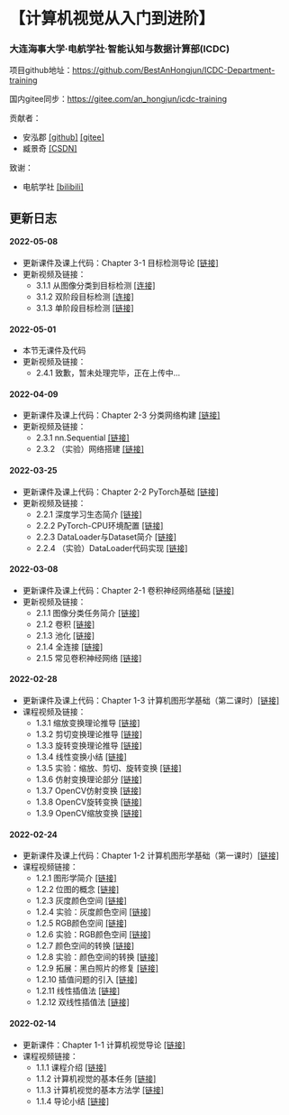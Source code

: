 # 【计算机视觉从入门到进阶】
### 大连海事大学·电航学社·智能认知与数据计算部(ICDC)
项目github地址：https://github.com/BestAnHongjun/ICDC-Department-training

国内gitee同步：https://gitee.com/an_hongjun/icdc-training

贡献者：
* 安泓郡 [[github]](https://github.com/BestAnHongjun) [[gitee]](https://gitee.com/an_hongjun/)
* 臧景奇 [[CSDN]](https://blog.csdn.net/weixin_52456426?spm=1000.2115.3001.5343)

致谢：
* 电航学社 [[bilibili]](https://space.bilibili.com/1526938049/?spm_id_from=333.999.0.0)

## 更新日志

#### 2022-05-08
* 更新课件及课上代码：Chapter 3-1 目标检测导论 [[链接]](./Chapter%203%20计算机视觉%20-%20目标检测任务初步课程/Part%201%20目标检测导论)
* 更新视频及链接：
  * 3.1.1 从图像分类到目标检测 [[连接]](https://www.bilibili.com/video/BV1VL4y1F7Ru?p=1)
  * 3.1.2 双阶段目标检测 [[连接]](https://www.bilibili.com/video/BV1VL4y1F7Ru?p=2)
  * 3.1.3 单阶段目标检测 [[链接]](https://www.bilibili.com/video/BV1VL4y1F7Ru?p=3)

#### 2022-05-01
* 本节无课件及代码
* 更新视频及链接：
  * 2.4.1 致歉，暂未处理完毕，正在上传中...

#### 2022-04-09
* 更新课件及课上代码：Chapter 2-3 分类网络构建 [[链接]](./Chapter%202%20计算机视觉%20-%20图像多分类任务课程/Part%203%20分类网络构建)
* 更新视频及链接：
  * 2.3.1 nn.Sequential [[链接]](https://www.bilibili.com/video/BV1o44y1n76c?p=35)
  * 2.3.2 （实验）网络搭建 [[链接]](https://www.bilibili.com/video/BV1o44y1n76c?p=36)

#### 2022-03-25
* 更新课件及课上代码：Chapter 2-2 PyTorch基础 [[链接]](./Chapter%202%20计算机视觉%20-%20图像多分类任务课程/Part%202%20PyTorch基础)
* 更新视频及链接：
  * 2.2.1 深度学习生态简介 [[链接]](https://www.bilibili.com/video/BV1o44y1n76c?p=31)
  * 2.2.2 PyTorch-CPU环境配置 [[链接]](https://www.bilibili.com/video/BV1o44y1n76c?p=32)
  * 2.2.3 DataLoader与Dataset简介 [[链接]](https://www.bilibili.com/video/BV1o44y1n76c?p=33)
  * 2.2.4 （实验）DataLoader代码实现 [[链接]](https://www.bilibili.com/video/BV1o44y1n76c?p=34)

#### 2022-03-08
* 更新课件及课上代码：Chapter 2-1 卷积神经网络基础 [[链接]](./Chapter%202%20计算机视觉%20-%20图像多分类任务课程/Part%201%20卷积神经网络初步)
* 更新视频及链接：
  * 2.1.1 图像分类任务简介 [[链接]](https://www.bilibili.com/video/BV1o44y1n76c?p=26)
  * 2.1.2 卷积 [[链接]](https://www.bilibili.com/video/BV1o44y1n76c?p=27)
  * 2.1.3 池化 [[链接]](https://www.bilibili.com/video/BV1o44y1n76c?p=28)
  * 2.1.4 全连接 [[链接]](https://www.bilibili.com/video/BV1o44y1n76c?p=29)
  * 2.1.5 常见卷积神经网络 [[链接]](https://www.bilibili.com/video/BV1o44y1n76c?p=30)

#### 2022-02-28
* 更新课件及课上代码：Chapter 1-3 计算机图形学基础（第二课时）[[链接]](./Chapter%201%20计算机视觉基础教程/Part%203%20计算机图形学基础（第二课时）)
* 课程视频及链接：
  * 1.3.1 缩放变换理论推导 [[链接]](https://www.bilibili.com/video/BV1o44y1n76c?p=17)
  * 1.3.2 剪切变换理论推导 [[链接]](https://www.bilibili.com/video/BV1o44y1n76c?p=18)
  * 1.3.3 旋转变换理论推导 [[链接]](https://www.bilibili.com/video/BV1o44y1n76c?p=19)
  * 1.3.4 线性变换小结 [[链接]](https://www.bilibili.com/video/BV1o44y1n76c?p=20)
  * 1.3.5 实验：缩放、剪切、旋转变换 [[链接]](https://www.bilibili.com/video/BV1o44y1n76c?p=21)
  * 1.3.6 仿射变换理论部分 [[链接]](https://www.bilibili.com/video/BV1o44y1n76c?p=22)
  * 1.3.7 OpenCV仿射变换 [[链接]](https://www.bilibili.com/video/BV1o44y1n76c?p=23)
  * 1.3.8 OpenCV旋转变换 [[链接]](https://www.bilibili.com/video/BV1o44y1n76c?p=24)
  * 1.3.9 OpenCV缩放变换 [[链接]](https://www.bilibili.com/video/BV1o44y1n76c?p=25)

#### 2022-02-24
* 更新课件及课上代码：Chapter 1-2 计算机图形学基础（第一课时）[[链接]](./Chapter%201%20计算机视觉基础教程/Part%202%20计算机图形学基础（第一课时）)
* 课程视频链接：
  * 1.2.1 图形学简介 [[链接]](https://www.bilibili.com/video/BV1o44y1n76c?p=5)
  * 1.2.2 位图的概念 [[链接]](https://www.bilibili.com/video/BV1o44y1n76c?p=6)
  * 1.2.3 灰度颜色空间 [[链接]](https://www.bilibili.com/video/BV1o44y1n76c?p=7)
  * 1.2.4 实验：灰度颜色空间 [[链接]](https://www.bilibili.com/video/BV1o44y1n76c?p=8)
  * 1.2.5 RGB颜色空间 [[链接]](https://www.bilibili.com/video/BV1o44y1n76c?p=9)
  * 1.2.6 实验：RGB颜色空间 [[链接]](https://www.bilibili.com/video/BV1o44y1n76c?p=10)
  * 1.2.7 颜色空间的转换 [[链接]](https://www.bilibili.com/video/BV1o44y1n76c?p=11)
  * 1.2.8 实验：颜色空间的转换 [[链接]](https://www.bilibili.com/video/BV1o44y1n76c?p=12)
  * 1.2.9 拓展：黑白照片的修复 [[链接]](https://www.bilibili.com/video/BV1o44y1n76c?p=13)
  * 1.2.10 插值问题的引入 [[链接]](https://www.bilibili.com/video/BV1o44y1n76c?p=14)
  * 1.2.11 线性插值法 [[链接]](https://www.bilibili.com/video/BV1o44y1n76c?p=15)
  * 1.2.12 双线性插值法 [[链接]](https://www.bilibili.com/video/BV1o44y1n76c?p=16)

#### 2022-02-14
* 更新课件：Chapter 1-1 计算机视觉导论 [[链接]](./Chapter%201%20计算机视觉基础教程/Part%201%20计算机视觉导论)
* 课程视频链接：
  * 1.1.1 课程介绍 [[链接]](https://www.bilibili.com/video/BV1o44y1n76c?p=1)
  * 1.1.2 计算机视觉的基本任务 [[链接]](https://www.bilibili.com/video/BV1o44y1n76c?p=2)
  * 1.1.3 计算机视觉的基本方法学 [[链接]](https://www.bilibili.com/video/BV1o44y1n76c?p=3)
  * 1.1.4 导论小结 [[链接]](https://www.bilibili.com/video/BV1o44y1n76c?p=4)